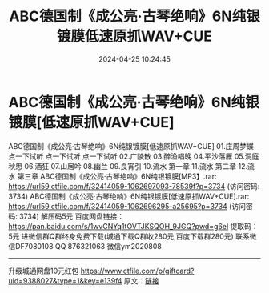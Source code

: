 ﻿---
title: ABC德国制《成公亮·古琴绝响》6N纯银镀膜低速原抓WAV+CUE
date: 2024-04-25 10:24:45
categories: 新碟专辑、稀有等精品
tags: 纯音雅乐
---
# ABC德国制《成公亮·古琴绝响》6N纯银镀膜[低速原抓WAV+CUE]

ABC德国制《成公亮·古琴绝响》6N纯银镀膜[低速原抓WAV+CUE]
01.庄周梦蝶
点一下试听
点一下试听
点一下试听
02.广陵散
03.醉渔唱晚
04.平沙落雁
05.洞庭秋思
06.酒狂
07.山居吟
08.幽兰
09.良宵引
10.流水 第一章
11.流水 第二章
12.流水 第三章
ABC德国制《成公亮·古琴绝响》6N纯银镀膜[MP3】.rar: https://url59.ctfile.com/f/32414059-1062697093-78539f?p=3734
(访问密码: 3734)
ABC德国制《成公亮·古琴绝响》6N纯银镀膜[低速原抓WAV+CUE].rar: https://url59.ctfile.com/f/32414059-1062696295-a25695?p=3734
(访问密码: 3734)
解压码5元
百度网盘链接：https://pan.baidu.com/s/1wvCNYq1tOVTJKSQOH_9JGQ?pwd=g6el
提取码：5元
进微信群Q群终身免费下载(城通下载Q群收280元,百度下载群280元)
联系微信DF7080108 QQ 876321063
微信ym2020808
**************************
升级城通网盘10元红包 https://www.ctfile.com/p/giftcard?uid=9388027&type=1&key=e139f4
原文：[链接](https://blog.sina.com.cn/s/blog_1647c7e76010315c0.html)